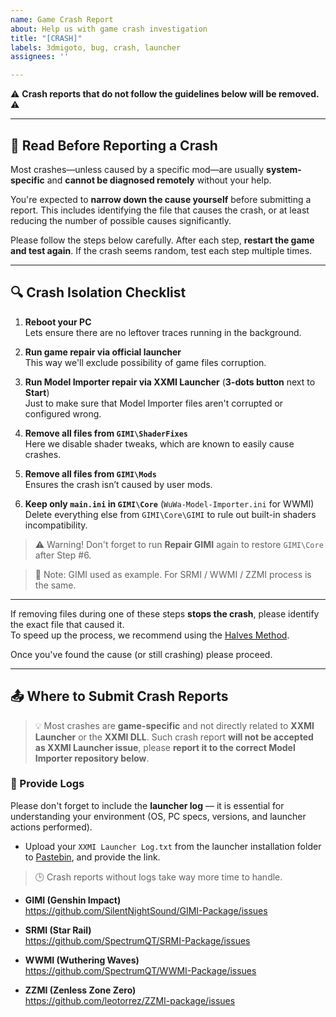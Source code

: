 ```yaml
---
name: Game Crash Report
about: Help us with game crash investigation
title: "[CRASH]"
labels: 3dmigoto, bug, crash, launcher
assignees: ''

---
```


⚠️ **Crash reports that do not follow the guidelines below will be removed.** ⚠️

---

## 📌 Read Before Reporting a Crash

Most crashes—unless caused by a specific mod—are usually **system-specific** and **cannot be diagnosed remotely** without your help.

You're expected to **narrow down the cause yourself** before submitting a report. This includes identifying the file that causes the crash, or at least reducing the number of possible causes significantly.

Please follow the steps below carefully. After each step, **restart the game and test again**. If the crash seems random, test each step multiple times.

---

## 🔍 Crash Isolation Checklist

1. **Reboot your PC**  
   Lets ensure there are no leftover traces running in the background.

2. **Run game repair via official launcher**  
   This way we'll exclude possibility of game files corruption.

3. **Run Model Importer repair via XXMI Launcher** (**3-dots button** next to **Start**)  
   Just to make sure that Model Importer files aren't corrupted or configured wrong.

4. **Remove all files from `GIMI\ShaderFixes`**  
   Here we disable shader tweaks, which are known to easily cause crashes.

5. **Remove all files from `GIMI\Mods`**  
   Ensures the crash isn’t caused by user mods.

6. **Keep only `main.ini` in `GIMI\Core`**  (`WuWa-Model-Importer.ini` for WWMI)  
   Delete everything else from `GIMI\Core\GIMI` to rule out built-in shaders incompatibility.

> ⚠️ Warning! Don't forget to run **Repair GIMI** again to restore `GIMI\Core` after Step #6.  

> 📝 Note: GIMI used as example. For SRMI / WWMI / ZZMI process is the same.

---

If removing files during one of these steps **stops the crash**, please identify the exact file that caused it.  
To speed up the process, we recommend using the [Halves Method](https://leotorrez.github.io/modding/guides/troubleshooting#the-halves-method).

Once you've found the cause (or still crashing) please proceed.

---

## 📤 Where to Submit Crash Reports

> 💡 Most crashes are **game-specific** and not directly related to **XXMI Launcher** or the **XXMI DLL**. Such crash report **will not be accepted as XXMI Launcher issue**, please **report it to the correct Model Importer repository below**.

### **📄 Provide Logs**
Please don't forget to include the **launcher log**  — it is essential for understanding your environment (OS, PC specs, versions, and launcher actions performed).

- Upload your `XXMI Launcher Log.txt` from the launcher installation folder to [Pastebin](https://pastebin.com), and provide the link.

> 🕒 Crash reports without logs take way more time to handle.

- **GIMI (Genshin Impact)**  
  https://github.com/SilentNightSound/GIMI-Package/issues

- **SRMI (Star Rail)**  
  https://github.com/SpectrumQT/SRMI-Package/issues

- **WWMI (Wuthering Waves)**  
  https://github.com/SpectrumQT/WWMI-Package/issues

- **ZZMI (Zenless Zone Zero)**  
  https://github.com/leotorrez/ZZMI-package/issues
